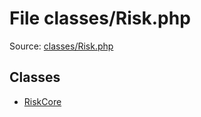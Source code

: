 File classes/Risk.php
=========

Source: [classes/Risk.php](https://github.com/PrestaShop/PrestaShop/blob/1.5.6.1/classes/Risk.php)


Classes
-------

* [RiskCore](class.RiskCore.md)

